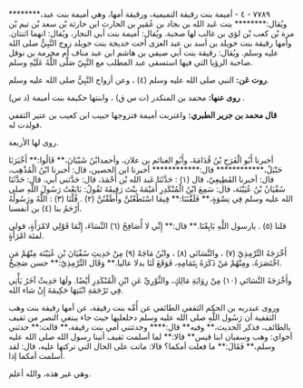 ٧٧٨٩ - ٤ - أميمة بنت رقيقة التميمية، ورقيقة أمها، وهي أميمة بنت عبد،******** ويُقال:******** بنت عَبد الله بن بجاد بن عُمَير بن الحارث ابن حارثة بْن سعد بْن تيم بْن مرة بْن كعب بْن لؤي بن غالب لها صحبة. ويُقال: أميمة بنت أبي النجار، ويُقال: انهما اثنتان. وأمها رقيقة بنت خويلد بن أسد بن عبد العزى أخت خديجة بنت خويلد زوج النَّبِيُّ صلى الله عليه وسلم. ويُقال: رقيقة بنت أبي صيفي بن هاشم ابن عبد مناف أم مخرمة بن نوفل صاحبة الرؤيا التي فيها استسقى عبد المطلب مع النَّبِيّ صَلَّى اللَّهُ عَلَيْهِ وسلم.

**روت عَن:** النبي صلى الله عليه وسلم (٤) ، وعن أزواج النَّبِيُّ صلى الله عليه وسلم.

**روى عنها:** محمد بن المنكدر (ت س ق) ، وابنتها حكيمة بنت أميمة (د س) .

**قال محمد بن جرير الطبري:** واغتربت أميمة فتزوجها حبيب ابن كعيب بن عتير الثقفي فولدت له.

روى لها الأربعة.

أخبرنا أَبُو الْفَرَجِ بْنُ قُدَامَةَ، وأَبُو الغنائم بن علان، وأحمدابْنُ شَيْبَانَ،** قَالُوا:** أَخْبَرَنَا حَنْبَلٌ،************ قال:************ أخبرنا ابن الحصين، قال: أخبرنا ابْنُ الْمُذْهِب، قال: أخبرنا القَطِيعِيّ، قال (١) : حَدَّثَنَا عَبد الله بْن أَحْمَدَ، قال: حَدَّثني أبي، قال: حَدَّثَنَا سُفْيَانُ بْنُ عُيَيْنَة، قال: سَمِعَ ابْنُ الْمُنْكَدِرِ أُمَيْمَةَ بِنْتَ رَقِيقَةَ تَقُولُ: بَايَعْتُ رَسُولَ اللَّهِ صلى الله عليه وسلم فِي نِسْوَةٍ،** فَلَقَّنَنَا:** فِيمَا اسْتَطَعْتُنَّ وأَطَقْتُنَّ (٢) . قُلْنَا (٣) : اللَّهُ ورَسُولُهُ أَرْحَمُ بنا (٤) بن أنفسنا.

قلنا (٥) . يارسول اللَّهِ بَايِعْنَا.** قال:** إِنِّي لا أُصَافِحُ (٦) النِّسَاءَ، إِنَّمَا قَوْلِي لامْرَأَةٍ، قولي لمئة امْرَأَةٍ.

أَخْرَجَهُ التِّرْمِذِيّ (٧) ، والنَّسَائي (٨) ، وابْنُ مَاجَهْ (٩) مِنْ حَدِيثِ سُفْيَانَ بْنِ عُيَيْنَة مِنْهُمْ مَنِ اخْتَصَرَهُ، ومِنْهُمْ مَنْ ذَكَرَهُ بِتَمَامِهِ، فَوَقَعَ لَنَا بدلا عاليا.** وَقَال التِّرْمِذِيّ:** حسن صَحِيحٌ.

وأَخْرَجَهُ النَّسَائي (١٠) مِنْ رِوَايَةِ مَالِكٍ، والثَّوْرِيِّ عَنِ ابْنِ الْمُنْكَدِرِ أَيْضًا. ولَهَا حَدِيثٌ آخَرُ يَأْتِي فِي تَرْجَمَةِ ابْنَتِهَا حَكِيمَةَ إِنْ شاء الله.

وروى عبدربه بن الحكم الثقفي الطائفي عن أُمِّه بنت رقيقة، عن أمها رقيقة بنت وهب الثقفية أن رَسُول اللَّهِ صلى الله عليه وسلم دخلعليها حيث جاء يبتغي النصر من ثقيف بالطائف، فذكر الحديث،** وفيه** قال:**** وحدثتني أمي بنت رقيقة،** قالت:** حدثني أخواي: وهب وسفيان ابنا قيس** قالا:** لما أسلمت ثقيف أتينا رسول الله صلى الله عليه وسلم،** فَقَالَ:** ما فعلت أمكما؟ قالا: ماتت على الحال التي تركتها عليه، قال: لقد أسلمت أمكما إذا.

وهي غير هذه، والله أعلم.